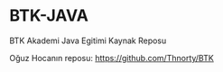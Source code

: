 # BTK-JAVA
BTK Akademi Java Egitimi Kaynak Reposu

Oğuz Hocanın reposu: https://github.com/Thnorty/BTK
